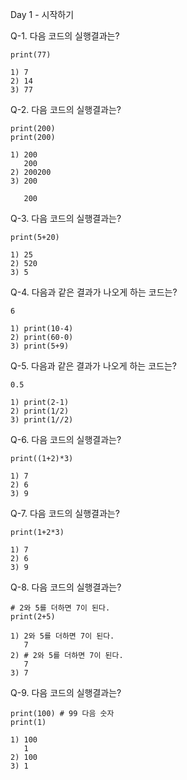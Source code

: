 Day 1 - 시작하기

Q-1. 다음 코드의 실행결과는?

```
print(77)
```
```
1) 7
2) 14
3) 77
```


Q-2. 다음 코드의 실행결과는?

```
print(200)
print(200)
```
```
1) 200
   200
2) 200200
3) 200

   200
```


Q-3. 다음 코드의 실행결과는?
```
print(5+20)
```
```
1) 25
2) 520
3) 5
```


Q-4. 다음과 같은 결과가 나오게 하는 코드는? 
```
6
```
```
1) print(10-4)
2) print(60-0)
3) print(5+9)
```


Q-5. 다음과 같은 결과가 나오게 하는 코드는? 
```
0.5
```
```
1) print(2-1)
2) print(1/2)
3) print(1//2)
```


Q-6. 다음 코드의 실행결과는?
```
print((1+2)*3)
```
```
1) 7
2) 6
3) 9
```


Q-7. 다음 코드의 실행결과는?
```
print(1+2*3)
```
```
1) 7
2) 6
3) 9
```


Q-8. 다음 코드의 실행결과는?
```
# 2와 5를 더하면 7이 된다.
print(2+5)
```
```
1) 2와 5를 더하면 7이 된다.
   7
2) # 2와 5를 더하면 7이 된다.
   7
3) 7
```


Q-9. 다음 코드의 실행결과는?
```
print(100) # 99 다음 숫자
print(1)
```
```
1) 100
   1
2) 100
3) 1
```
